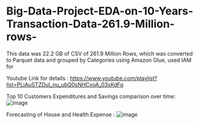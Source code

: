# Big-Data-Project-EDA-on-10-Years-Transaction-Data-261.9-Million-rows-
This data was 22.2 GB of CSV of 261.9 Million Rows, which was converted to  Parquet data and grouped by Categories using Amazon Glue, used IAM for 

Youtube Link for details : https://www.youtube.com/playlist?list=PLiAuSTZDuI_nu_ubQ0sNHCxoA_03sKdFq

Top 10 Customers Expenditures and Savings comparison over time:
![image](https://user-images.githubusercontent.com/114352465/228430057-8ca2e0a2-51c4-4934-b812-b9b0184a19b0.png)


Forecasting of House and Health Expense :
![image](https://user-images.githubusercontent.com/114352465/228429865-30567d55-249a-4077-ab12-c2f1f12a0a61.png)
